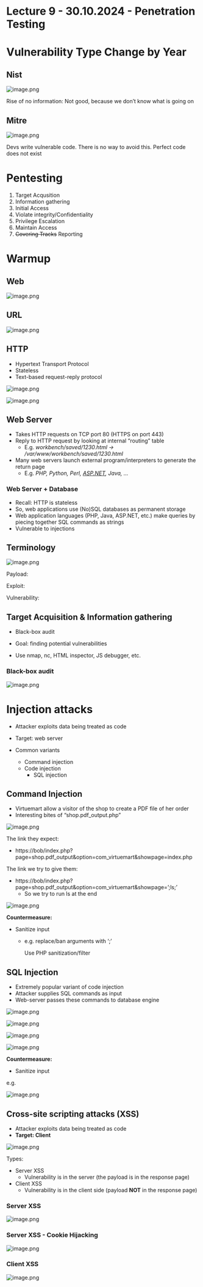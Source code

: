 # Lecture 9 - 30.10.2024 - Penetration Testing

# Vulnerability Type Change by Year

## Nist

![image.png](Lecture%209%20-%2030%2010%202024%20-%20Penetration%20Testing%2012f57d12e96680b19262d827ea35baa7/image.png)

Rise of no information: Not good, because we don’t know what is going on 

## Mitre

![image.png](Lecture%209%20-%2030%2010%202024%20-%20Penetration%20Testing%2012f57d12e96680b19262d827ea35baa7/image%201.png)

Devs write vulnerable code. There is no way to avoid this. Perfect code does not exist

# Pentesting

1. Target Acqusition
2. Information gathering
3. Initial Access
4. Violate integrity/Confidentiality
5. Privilege Escalation
6. Maintain Access
7. ~~Covering Tracks~~ Reporting

# Warmup

## Web

![image.png](Lecture%209%20-%2030%2010%202024%20-%20Penetration%20Testing%2012f57d12e96680b19262d827ea35baa7/image%202.png)

## URL

![image.png](Lecture%209%20-%2030%2010%202024%20-%20Penetration%20Testing%2012f57d12e96680b19262d827ea35baa7/image%203.png)

## HTTP

- Hypertext Transport Protocol
- Stateless
- Text-based request-reply protocol

![image.png](Lecture%209%20-%2030%2010%202024%20-%20Penetration%20Testing%2012f57d12e96680b19262d827ea35baa7/image%204.png)

![image.png](Lecture%209%20-%2030%2010%202024%20-%20Penetration%20Testing%2012f57d12e96680b19262d827ea35baa7/image%205.png)

## Web Server

- Takes HTTP requests on TCP port 80 (HTTPS on port 443)
- Reply to HTTP request by looking at internal “routing” table
    - E.g. *workbench/saved/1230.html → /var/www/workbench/saved/1230.html*
- Many web servers launch external program/interpreters to generate the return page
    - E.g. *PHP, Python, Perl, [ASP.NET](http://ASP.NET), Java, …*

### Web Server + Database

- Recall: HTTP is stateless
- So, web applications use (No)SQL databases as permanent storage
- Web application languages (PHP, Java, ASP.NET, etc.) make queries by piecing together SQL commands as strings
- Vulnerable to injections

## Terminology

![image.png](Lecture%209%20-%2030%2010%202024%20-%20Penetration%20Testing%2012f57d12e96680b19262d827ea35baa7/image%206.png)

Payload:

Exploit:

Vulnerability:

## Target Acquisition & Information gathering

- Black-box audit
- Goal: finding potential vulnerabilities

- Use nmap, nc, HTML inspector, JS debugger, etc.

 

### Black-box audit

![image.png](Lecture%209%20-%2030%2010%202024%20-%20Penetration%20Testing%2012f57d12e96680b19262d827ea35baa7/image%207.png)

# Injection attacks

- Attacker exploits data being treated as code
- Target: web server

- Common variants
    - Command injection
    - Code injection
        - SQL injection

## Command Injection

- Virtuemart allow a visitor of the shop to create a PDF file of her order
- Interesting bites of “shop.pdf_output.php”

![image.png](Lecture%209%20-%2030%2010%202024%20-%20Penetration%20Testing%2012f57d12e96680b19262d827ea35baa7/image%208.png)

The link they expect:

- https://bob/index.php?page=shop.pdf_output&option=com_virtuemart&showpage=index.php

The link we try to give them:

- https://bob/index.php?page=shop.pdf_output&option=com_virtuemart&showpage=’;ls;’
    - So we try to run ls at the end

![image.png](Lecture%209%20-%2030%2010%202024%20-%20Penetration%20Testing%2012f57d12e96680b19262d827ea35baa7/image%209.png)

**Countermeasure:**

- Sanitize input
    - e.g. replace/ban arguments with ‘;’
        
        Use PHP sanitization/filter
        

## SQL Injection

- Extremely popular variant of code injection
- Attacker supplies SQL commands as input
- Web-server passes these commands to database engine

![image.png](Lecture%209%20-%2030%2010%202024%20-%20Penetration%20Testing%2012f57d12e96680b19262d827ea35baa7/image%2010.png)

![image.png](Lecture%209%20-%2030%2010%202024%20-%20Penetration%20Testing%2012f57d12e96680b19262d827ea35baa7/image%2011.png)

![image.png](Lecture%209%20-%2030%2010%202024%20-%20Penetration%20Testing%2012f57d12e96680b19262d827ea35baa7/image%2012.png)

![image.png](Lecture%209%20-%2030%2010%202024%20-%20Penetration%20Testing%2012f57d12e96680b19262d827ea35baa7/image%2013.png)

**Countermeasure:**

- Sanitize input

e.g.

![image.png](Lecture%209%20-%2030%2010%202024%20-%20Penetration%20Testing%2012f57d12e96680b19262d827ea35baa7/image%2014.png)

## Cross-site scripting attacks (XSS)

- Attacker exploits data being treated as code
- **Target: Client**

![image.png](Lecture%209%20-%2030%2010%202024%20-%20Penetration%20Testing%2012f57d12e96680b19262d827ea35baa7/image%2015.png)

Types:

- Server XSS
    - Vulnerability is in the server (the payload is in the response page)
- Client XSS
    - Vulnerability is in the client side (payload **NOT** in the response page)

### Server XSS

![image.png](Lecture%209%20-%2030%2010%202024%20-%20Penetration%20Testing%2012f57d12e96680b19262d827ea35baa7/image%2016.png)

### Server XSS - Cookie Hijacking

![image.png](Lecture%209%20-%2030%2010%202024%20-%20Penetration%20Testing%2012f57d12e96680b19262d827ea35baa7/image%2017.png)

### Client XSS

![image.png](Lecture%209%20-%2030%2010%202024%20-%20Penetration%20Testing%2012f57d12e96680b19262d827ea35baa7/image%2018.png)